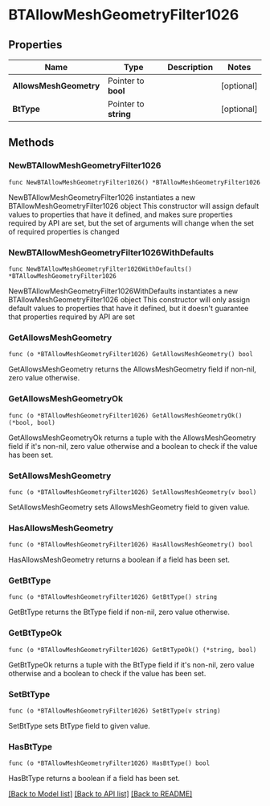 # BTAllowMeshGeometryFilter1026

## Properties

Name | Type | Description | Notes
------------ | ------------- | ------------- | -------------
**AllowsMeshGeometry** | Pointer to **bool** |  | [optional] 
**BtType** | Pointer to **string** |  | [optional] 

## Methods

### NewBTAllowMeshGeometryFilter1026

`func NewBTAllowMeshGeometryFilter1026() *BTAllowMeshGeometryFilter1026`

NewBTAllowMeshGeometryFilter1026 instantiates a new BTAllowMeshGeometryFilter1026 object
This constructor will assign default values to properties that have it defined,
and makes sure properties required by API are set, but the set of arguments
will change when the set of required properties is changed

### NewBTAllowMeshGeometryFilter1026WithDefaults

`func NewBTAllowMeshGeometryFilter1026WithDefaults() *BTAllowMeshGeometryFilter1026`

NewBTAllowMeshGeometryFilter1026WithDefaults instantiates a new BTAllowMeshGeometryFilter1026 object
This constructor will only assign default values to properties that have it defined,
but it doesn't guarantee that properties required by API are set

### GetAllowsMeshGeometry

`func (o *BTAllowMeshGeometryFilter1026) GetAllowsMeshGeometry() bool`

GetAllowsMeshGeometry returns the AllowsMeshGeometry field if non-nil, zero value otherwise.

### GetAllowsMeshGeometryOk

`func (o *BTAllowMeshGeometryFilter1026) GetAllowsMeshGeometryOk() (*bool, bool)`

GetAllowsMeshGeometryOk returns a tuple with the AllowsMeshGeometry field if it's non-nil, zero value otherwise
and a boolean to check if the value has been set.

### SetAllowsMeshGeometry

`func (o *BTAllowMeshGeometryFilter1026) SetAllowsMeshGeometry(v bool)`

SetAllowsMeshGeometry sets AllowsMeshGeometry field to given value.

### HasAllowsMeshGeometry

`func (o *BTAllowMeshGeometryFilter1026) HasAllowsMeshGeometry() bool`

HasAllowsMeshGeometry returns a boolean if a field has been set.

### GetBtType

`func (o *BTAllowMeshGeometryFilter1026) GetBtType() string`

GetBtType returns the BtType field if non-nil, zero value otherwise.

### GetBtTypeOk

`func (o *BTAllowMeshGeometryFilter1026) GetBtTypeOk() (*string, bool)`

GetBtTypeOk returns a tuple with the BtType field if it's non-nil, zero value otherwise
and a boolean to check if the value has been set.

### SetBtType

`func (o *BTAllowMeshGeometryFilter1026) SetBtType(v string)`

SetBtType sets BtType field to given value.

### HasBtType

`func (o *BTAllowMeshGeometryFilter1026) HasBtType() bool`

HasBtType returns a boolean if a field has been set.


[[Back to Model list]](../README.md#documentation-for-models) [[Back to API list]](../README.md#documentation-for-api-endpoints) [[Back to README]](../README.md)


